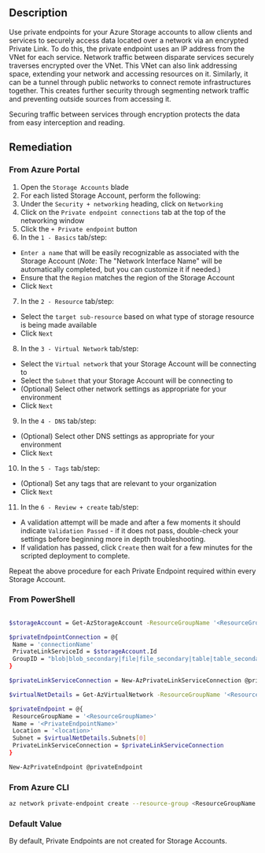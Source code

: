 ## Description

Use private endpoints for your Azure Storage accounts to allow clients and services to securely access data located over a network via an encrypted Private Link. To do this, the private endpoint uses an IP address from the VNet for each service. Network traffic between disparate services securely traverses encrypted over the VNet. This VNet can also link addressing space, extending your network and accessing resources on it. Similarly, it can be a tunnel through public networks to connect remote infrastructures together. This creates further security through segmenting network traffic and preventing outside sources from accessing it.

Securing traffic between services through encryption protects the data from easy interception and reading.

## Remediation

### From Azure Portal

1. Open the `Storage Accounts` blade
2. For each listed Storage Account, perform the following:
3. Under the `Security + networking` heading, click on `Networking` 
4. Click on the `Private endpoint connections` tab at the top of the networking window
5. Click the `+ Private endpoint` button
6. In the `1 - Basics` tab/step:
 - `Enter a name` that will be easily recognizable as associated with the Storage Account (*Note*: The "Network Interface Name" will be automatically completed, but you can customize it if needed.)
 - Ensure that the `Region` matches the region of the Storage Account
 - Click `Next`
7. In the `2 - Resource` tab/step:
 - Select the `target sub-resource` based on what type of storage resource is being made available
 - Click `Next`
8. In the `3 - Virtual Network` tab/step:
 - Select the `Virtual network` that your Storage Account will be connecting to
 - Select the `Subnet` that your Storage Account will be connecting to
 - (Optional) Select other network settings as appropriate for your environment
 - Click `Next`
9. In the `4 - DNS` tab/step:
 - (Optional) Select other DNS settings as appropriate for your environment
 - Click `Next`
10. In the `5 - Tags` tab/step:
 - (Optional) Set any tags that are relevant to your organization
 - Click `Next`
11. In the `6 - Review + create` tab/step:
 - A validation attempt will be made and after a few moments it should indicate `Validation Passed` - if it does not pass, double-check your settings before beginning more in depth troubleshooting.
 - If validation has passed, click `Create` then wait for a few minutes for the scripted deployment to complete.

Repeat the above procedure for each Private Endpoint required within every Storage Account.

### From PowerShell

```bash

$storageAccount = Get-AzStorageAccount -ResourceGroupName '<ResourceGroupName>' -Name '<storageaccountname>'

$privateEndpointConnection = @{ 
 Name = 'connectionName'
 PrivateLinkServiceId = $storageAccount.Id
 GroupID = "blob|blob_secondary|file|file_secondary|table|table_secondary|queue|queue_secondary|web|web_secondary|dfs|dfs_secondary"
}

$privateLinkServiceConnection = New-AzPrivateLinkServiceConnection @privateEndpointConnection

$virtualNetDetails = Get-AzVirtualNetwork -ResourceGroupName '<ResourceGroupName>' -Name '<name>'

$privateEndpoint = @{
 ResourceGroupName = '<ResourceGroupName>'
 Name = '<PrivateEndpointName>'
 Location = '<location>'
 Subnet = $virtualNetDetails.Subnets[0]
 PrivateLinkServiceConnection = $privateLinkServiceConnection
}

New-AzPrivateEndpoint @privateEndpoint 
```

### From Azure CLI

```bash
az network private-endpoint create --resource-group <ResourceGroupName --location <location> --name <private endpoint name> --vnet-name <VNET Name> --subnet <subnet name> --private-connection-resource-id <storage account ID> --connection-name <private link service connection name> --group-id <blob|blob_secondary|file|file_secondary|table|table_secondary|queue|queue_secondary|web|web_secondary|dfs|dfs_secondary>
```

### Default Value

By default, Private Endpoints are not created for Storage Accounts.
